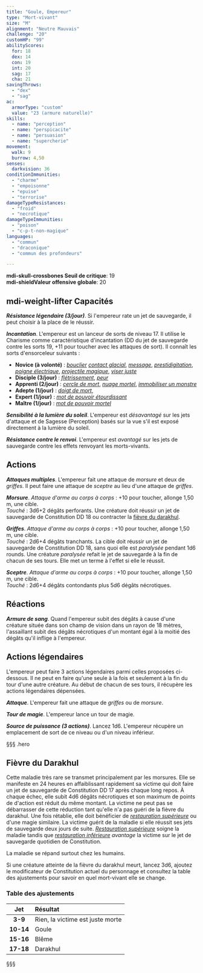 ```yaml
---
title: "Goule, Empereur"
type: "Mort-vivant"
size: "M"
alignment: "Neutre Mauvais"
challenge: "20"
customHP: "99"
abilityScores:
  for: 18
  dex: 14
  con: 19
  int: 20
  sag: 17
  cha: 21
savingThrows:
  - "dex"
  - "sag"
ac:
  armorType: "custom"
  value: "23 (armure naturelle)"
skills:
  - name: "perception"
  - name: "perspicacite"
  - name: "persuasion"
  - name: "supercherie"
movement:
  walk: 9
  burrow: 4,50
senses:
  darkvision: 36
conditionImmunities:
  - "charme"
  - "empoisonne"
  - "epuise"
  - "terrorise"
damageTypeResistances:
  - "froid"
  - "necrotique"
damageTypeImmunities:
  - "poison"
  - "c-p-t-non-magique"
languages:
  - "commun"
  - "draconique"
  - "commun des profondeurs"

---
```

**<v-icon>mdi-skull-crossbones</v-icon> Seuil de critique**: 19        
**<v-icon>mdi-shield</v-icon>Valeur offensive globale**: 20     
## <v-icon>mdi-weight-lifter</v-icon> Capacités
_**Résistance légendaire (3/jour)**_. Si l'empereur rate un jet de sauvegarde, il peut choisir à la place de le réussir.

_**Incantation**_. L'empereur est un lanceur de sorts de niveau 17. Il utilise le Charisme comme caractéristique d'incantation (DD du jet de sauvegarde contre les sorts 19, +11 pour toucher avec les attaques de sort). Il connaît les sorts d'ensorceleur suivants :
* **Novice (à volonté)** : [_bouclier_](/grimoire/bouclier/) [_contact glacial_](/grimoire/contact-glacial/), [_message_](/grimoire/message/), [_prestidigitation_](/grimoire/prestidigitation/), [_poigne électrique_](/grimoire/poigne-electrique/), [_projectile magique_](/grimoire/projectile-magique/), [_viser juste_](/grimoire/viser-juste/)
* **Disciple (3/jour)** : [_flétrissement_](/grimoire/fletrissement/), [_peur_](/grimoire/peur/)  
* **Apprenti (2/jour)** :  [_cercle de mort_](/grimoire/cercle-de-mort/), [_nuage mortel_](/grimoire/nuage-mortel/), [_immobiliser un monstre_](/grimoire/immobiliser-un-monstre/)  
* **Adepte (1/jour)** : [_doigt de mort_](/grimoire/doigt-de-mort/),
* **Expert (1/jour)** : [_mot de pouvoir étourdissant_](/grimoire/mot-de-pouvoir-etourdissant/)
* **Maître (1/jour)** : [_mot de pouvoir mortel_](/grimoire/mot-de-pouvoir-mortel/)

_**Sensibilité à la lumière du soleil**_. L'empereur est _désavantagé_ sur les jets d'attaque et de Sagesse (Perception) basés sur la vue s'il est exposé directement à la lumière du soleil.

_**Résistance contre le renvoi**_. L'empereur est _avantagé_ sur les jets de sauvegarde contre les effets renvoyant les morts-vivants.

## Actions
_**Attaques multiples**_. L'empereur fait une attaque de _morsure_ et deux de _griffes_. Il peut faire une attaque de _sceptre_ au lieu d'une attaque de _griffes_.

_**Morsure**_. _Attaque d'arme au corps à corps_ : +10 pour toucher, allonge 1,50 m, une cible.  
_Touché_ : 3d6+2 dégâts perforants. Une créature doit réussir un jet de sauvegarde de Constitution DD 18 ou contracter la [fièvre du darakhul](#fievre-du-darakhul).

_**Griffes**_. _Attaque d'arme au corps à corps_ : +10 pour toucher, allonge 1,50 m, une cible.  
_Touché_ : 2d6+4 dégâts tranchants. La cible doit réussir un jet de sauvegarde de Constitution DD 18, sans quoi elle est _paralysée_ pendant 1d6 rounds. Une créature _paralysée_ refait le jet de sauvegarde à la fin de chacun de ses tours. Elle met un terme à l'effet si elle le réussit.

_**Sceptre**_. _Attaque d'arme au corps à corps_ : +10 pour toucher, allonge 1,50 m, une cible.  
_Touché_ : 2d6+4 dégâts contondants plus 5d6 dégâts nécrotiques.

## Réactions
_**Armure de sang**_. Quand l'empereur subit des dégâts à cause d'une créature située dans son champ de vision dans un rayon de 18 mètres, l'assaillant subit des dégâts nécrotiques d'un montant égal à la moitié des dégâts qu'il inflige à l'empereur.

## Actions légendaires
L'empereur peut faire 3 actions légendaires parmi celles proposées ci-dessous. Il ne peut en faire qu'une seule à la fois et seulement à la fin du tour d'une autre créature. Au début de chacun de ses tours, il récupère les actions légendaires dépensées.

_**Attaque**_. L'empereur fait une attaque de _griffes_ ou de _morsure_.

_**Tour de magie**_. L'empereur lance un tour de magie.

_**Source de puissance (3 actions)**_. Lancez 1d6. L'empereur récupère un emplacement de sort de ce niveau ou d'un niveau inférieur.

§§§ .hero
## Fièvre du Darakhul
Cette maladie très rare se transmet principalement par les morsures. Elle se manifeste en 24 heures en affaiblissant rapidement sa victime qui doit faire un jet de sauvegarde de Constitution DD 17 après chaque long repos. À chaque échec, elle subit 4d6 dégâts nécrotiques et son maximum de points de d'action est réduit du même montant. La victime ne peut pas se débarrasser de cette réduction tant qu'elle n'a pas guéri de la fièvre du darakhul. Une fois rétablie, elle doit bénéficier de [_restauration supérieure_](/grimoire/restauration-superieure/) ou d'une magie similaire. La victime guérit de la maladie si elle réussit ses jets de sauvegarde deux jours de suite. [_Restauration supérieure_](/grimoire/restauration-superieure/) soigne la maladie tandis que [_restauration inférieure_](/grimoire/restauration-inferieure/) _avantage_ la victime sur le jet de sauvegarde quotidien de Constitution.

La maladie se répand surtout chez les humains.

Si une créature atteinte de la fièvre du darakhul meurt, lancez 3d6, ajoutez le modificateur de Constitution actuel du personnage et consultez la table des ajustements pour savoir en quel mort-vivant elle se change.
### Table des ajustements
|**Jet**|**Résultat**|
|:-:|:-|
|**3-9**|Rien, la victime est juste morte|
|**10-14**|Goule|
|**15-16**|Blême|
|**17-18**|Darakhul|
§§§
